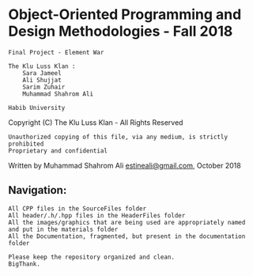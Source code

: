 # Object-Oriented Programming and Design Methodologies - Fall 2018
	
	Final Project - Element War
	
	The Klu Luss Klan : 
        Sara Jameel 
        Ali Shujjat 
        Sarim Zuhair 
        Muhammad Shahrom Ali
	
	Habib University
	
  Copyright (C) The Klu Luss Klan - All Rights Reserved
	
	Unauthorized copying of this file, via any medium, is strictly prohibited
	Proprietary and confidential
  
  Written by Muhammad Shahrom Ali <estineali@gmail.com>, October 2018
  
  ## Navigation: 
  	All CPP files in the SourceFiles folder
	All header/.h/.hpp files in the HeaderFiles folder
	All the images/graphics that are being used are appropriately named and put in the materials folder
	All the Documentation, fragmented, but present in the documentation folder
	
	Please keep the repository organized and clean. 
	BigThank.
